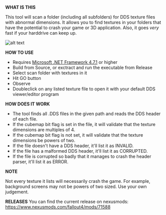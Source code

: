 **WHAT IS THIS**

This tool will scan a folder (including all subfolders) for DDS texture files with abnormal dimensions. It allows you to find textures in your folders that have the potential to crash your game or 3D application. Also, it goes _very_  fast if your harddrive can keep up.

![alt text](https://i.imgur.com/2h60NPl.png)

**HOW TO USE**

- Requires [Microsoft .NET Framework 4.7.1](https://dotnet.microsoft.com/en-us/download/dotnet-framework/net471) or higher
- Build from Source, or exctract and run the executable from Release
- Select scan folder with textures in it
- Hit GO button
- Observe
- Doubleclick on any listed texture file to open it with your default DDS viewer/editor program


**HOW DOES IT WORK**

- The tool finds all .DDS files in the given path and reads the DDS header of each file.
- If the cubemap bit flag is set in the file, it will validate that the texture dimensions are multiples of 4.
- If the cubemap bit flag is not set, it will validate that the texture dimensions be powers of two.
- If the file doesn't have a DDS header, it'll list it as INVALID.
- If the file has a malformed DDS header, it'll list it as CORRUPTED.
- If the file is corrupted so badly that it manages to crash the header parser, it'll list it as ERROR.


**NOTE**

Not every texture it lists will necessarily crash the game. For example, background screens may not be powers of two sized. Use your own judgement.

**RELEASES**
You can find the current release on nexusmods: https://www.nexusmods.com/fallout4/mods/71588
